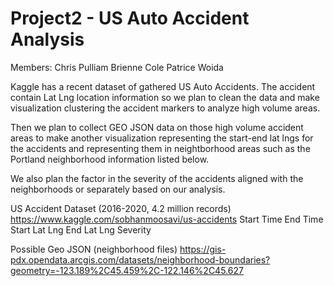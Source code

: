 # Project2 - US Auto Accident Analysis

Members:
Chris Pulliam
Brienne Cole
Patrice Woida

Kaggle has a recent dataset of gathered US Auto Accidents.  The accident contain Lat Lng location information so we plan to clean the data and make visualization clustering the accident markers to analyze high volume areas.

Then we plan to collect GEO JSON data on those high volume accident areas to make another visualization representing the start-end lat lngs for the accidents and representing them in neightborhood areas such as the Portland neighborhood information listed below.

We also plan the factor in the severity of the accidents aligned with the neighborhoods or separately based on our analysis.


US Accident Dataset (2016-2020, 4.2 million records)
https://www.kaggle.com/sobhanmoosavi/us-accidents
Start Time
End Time
Start Lat Lng
End Lat Lng
Severity


Possible Geo JSON (neighborhood files)
https://gis-pdx.opendata.arcgis.com/datasets/neighborhood-boundaries?geometry=-123.189%2C45.459%2C-122.146%2C45.627
